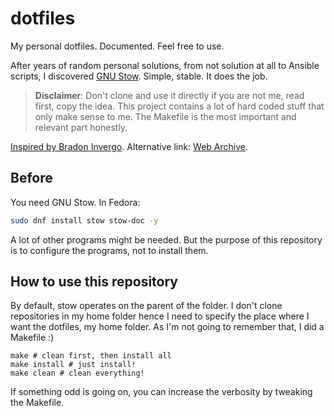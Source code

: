 # dotfiles

My personal dotfiles. Documented. Feel free to use.

After years of random personal solutions, from not solution at all to Ansible scripts, I discovered [GNU Stow](https://www.gnu.org/software/stow). Simple, stable. It does the job.

> __Disclaimer__: Don't clone and use it directly if you are not me, read first, copy the idea. This project contains a lot of hard coded stuff that only make sense to me. The Makefile is the most important and relevant part honestly.

[Inspired by Bradon Invergo](https://brandon.invergo.net/news/2012-05-26-using-gnu-stow-to-manage-your-dotfiles.html). Alternative link: [Web Archive](https://web.archive.org/web/20230122011733/https://brandon.invergo.net/news/2012-05-26-using-gnu-stow-to-manage-your-dotfiles.html).

## Before

You need GNU Stow. In Fedora:

```bash
sudo dnf install stow stow-doc -y
```

A lot of other programs might be needed. But the purpose of this repository is to configure the programs, not to install them.

## How to use this repository

By default, stow operates on the parent of the folder. I don't clone repositories in my home folder hence I need to specify the place where I want the dotfiles, my home folder.
As I'm not going to remember that, I did a Makefile :)

```
make # clean first, then install all
make install # just install!
make clean # clean everything!
```

If something odd is going on, you can increase the verbosity by tweaking the Makefile.
